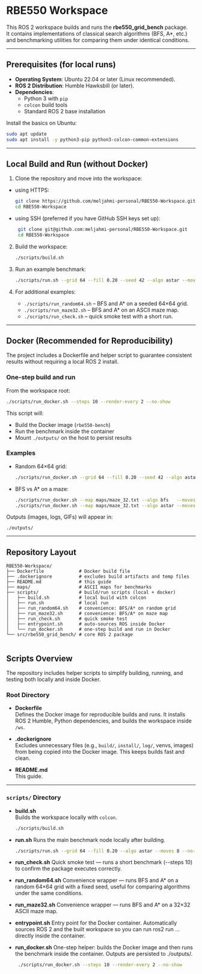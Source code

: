 # RBE550 Workspace

This ROS 2 workspace builds and runs the **rbe550_grid_bench** package.  
It contains implementations of classical search algorithms (BFS, A*, etc.) and benchmarking utilities for comparing them under identical conditions.

---

## Prerequisites (for local runs)

- **Operating System**: Ubuntu 22.04 or later (Linux recommended).  
- **ROS 2 Distribution**: Humble Hawksbill (or later).  
- **Dependencies**:  
  - Python 3 with `pip`  
  - `colcon` build tools  
  - Standard ROS 2 base installation  

Install the basics on Ubuntu:
```bash
sudo apt update
sudo apt install -y python3-pip python3-colcon-common-extensions
```

---

## Local Build and Run (without Docker)

1. Clone the repository and move into the workspace:
- using HTTPS:

   ```bash
   git clone https://github.com/meljahmi-personal/RBE550-Workspace.git
   cd RBE550-Workspace
   ```
- using SSH (preferred if you have GitHub SSH keys set up):

   ```bash
    git clone git@github.com:meljahmi-personal/RBE550-Workspace.git
    cd RBE550-Workspace
   ```


2. Build the workspace:
   ```bash
   ./scripts/build.sh
   ```

3. Run an example benchmark:
   ```bash
   ./scripts/run.sh --grid 64 --fill 0.20 --seed 42 --algo astar --moves 8 --no-show
   ```

4. For additional examples:
   - `./scripts/run_random64.sh` – BFS and A* on a seeded 64×64 grid.  
   - `./scripts/run_maze32.sh` – BFS and A* on an ASCII maze map.  
   - `./scripts/run_check.sh` – quick smoke test with a short run.  

---

## Docker (Recommended for Reproducibility)

The project includes a Dockerfile and helper script to guarantee consistent results without requiring a local ROS 2 install.

### One-step build and run
From the workspace root:
```bash
./scripts/run_docker.sh --steps 10 --render-every 2 --no-show
```

This script will:
- Build the Docker image (`rbe550-bench`)  
- Run the benchmark inside the container  
- Mount `./outputs/` on the host to persist results  

### Examples
- Random 64×64 grid:
  ```bash
  ./scripts/run_docker.sh --grid 64 --fill 0.20 --seed 42 --algo astar --moves 8 --no-show
  ```

- BFS vs A* on a maze:
  ```bash
  ./scripts/run_docker.sh --map maps/maze_32.txt --algo bfs   --moves 4 --no-show
  ./scripts/run_docker.sh --map maps/maze_32.txt --algo astar --moves 8 --no-show
  ```

Outputs (images, logs, GIFs) will appear in:
```
./outputs/
```

---

## Repository Layout
```
RBE550-Workspace/
├── Dockerfile             # Docker build file
├── .dockerignore          # excludes build artifacts and temp files
├── README.md              # this guide
├── maps/                  # ASCII maps for benchmarks
├── scripts/               # build/run scripts (local + docker)
│   ├── build.sh           # local build with colcon
│   ├── run.sh             # local run
│   ├── run_random64.sh    # convenience: BFS/A* on random grid
│   ├── run_maze32.sh      # convenience: BFS/A* on maze map
│   ├── run_check.sh       # quick smoke test
│   ├── entrypoint.sh      # auto-sources ROS inside Docker
│   └── run_docker.sh      # one-step build and run in Docker
└── src/rbe550_grid_bench/ # core ROS 2 package


```

## Scripts Overview

The repository includes helper scripts to simplify building, running, and testing both locally and inside Docker.

### Root Directory
- **Dockerfile**  
  Defines the Docker image for reproducible builds and runs. It installs ROS 2 Humble, Python dependencies, and builds the workspace inside `/ws`.

- **.dockerignore**  
  Excludes unnecessary files (e.g., `build/`, `install/`, `log/`, venvs, images) from being copied into the Docker image. This keeps builds fast and clean.

- **README.md**  
  This guide.

---

### `scripts/` Directory

- **build.sh**  
  Builds the workspace locally with `colcon`.  
  ```bash
  ./scripts/build.sh
  ```
  
- **run.sh** 
  Runs the main benchmark node locally after building.
   ```bash
  ./scripts/run.sh --grid 64 --fill 0.20 --algo astar --moves 8 --no-show
    ```
- **run_check.sh**
Quick smoke test — runs a short benchmark (--steps 10) to confirm the package executes correctly.

- **run_random64.sh**
Convenience wrapper — runs BFS and A* on a random 64×64 grid with a fixed seed, useful for comparing algorithms under the same conditions.

- **run_maze32.sh**
Convenience wrapper — runs BFS and A* on a 32×32 ASCII maze map.

- **entrypoint.sh**
Entry point for the Docker container. Automatically sources ROS 2 and the built workspace so you can run ros2 run ... directly inside the container.

- **run_docker.sh**
One-step helper: builds the Docker image and then runs the benchmark inside the container. Outputs are persisted to ./outputs/.
   ```bash
    ./scripts/run_docker.sh --steps 10 --render-every 2 --no-show
   ```
  


